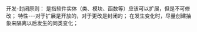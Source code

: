 开发-封闭原则：
    是指软件实体（类、模块、函数等）应该可以扩展，但是不可修改；
    特性---对于扩展是开放的，对于更改是封闭的；
    在发生变化时，尽量创建抽象来隔离以后发生的同类变化；